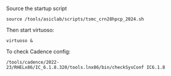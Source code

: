 Source the startup script

```
source /tools/asiclab/scripts/tsmc_crn28hpcp_2024.sh
```

Then start virtuoso:
```
virtuoso &
```

To check Cadence config:

```
/tools/cadence/2022-23/RHELx86/IC_6.1.8.320/tools.lnx86/bin/checkSysConf IC6.1.8
```

